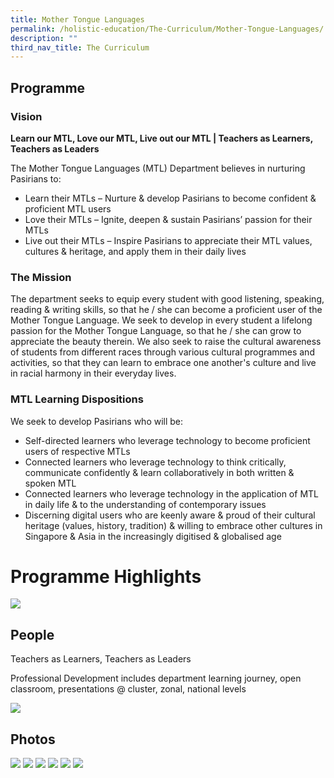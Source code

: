 ```yaml
---
title: Mother Tongue Languages
permalink: /holistic-education/The-Curriculum/Mother-Tongue-Languages/
description: ""
third_nav_title: The Curriculum
---
```

Programme
---------

### Vision

**Learn our MTL, Love our MTL, Live out our MTL | Teachers as Learners, Teachers as Leaders**

The Mother Tongue Languages (MTL) Department believes in nurturing Pasirians to:  

* Learn their MTLs – Nurture & develop Pasirians to become confident & proficient MTL users
* Love their MTLs – Ignite, deepen & sustain Pasirians’ passion for their MTLs
* Live out their MTLs – Inspire Pasirians to appreciate their MTL values, cultures & heritage, and apply them in their daily lives

### The Mission

The department seeks to equip every student with good listening, speaking, reading & writing skills, so that he / she can become a proficient user of the Mother Tongue Language. We seek to develop in every student a lifelong passion for the Mother Tongue Language, so that he / she can grow to appreciate the beauty therein. We also seek to raise the cultural awareness of students from different races through various cultural programmes and activities, so that they can learn to embrace one another's culture and live in racial harmony in their everyday lives.

### MTL Learning Dispositions

We seek to develop Pasirians who will be:

* Self-directed learners who leverage technology to become proficient users of respective MTLs
* Connected learners who leverage technology to think critically, communicate confidently & learn collaboratively in both written & spoken MTL
* Connected learners who leverage technology in the application of MTL in daily life & to the understanding of contemporary issues   
* Discerning digital users who are keenly aware & proud of their cultural heritage (values, history, tradition) & willing to embrace other cultures in Singapore & Asia in the increasingly digitised & globalised age

# Programme Highlights
 
 ![](/images/mothertongueprog.png)
 
 People
------

Teachers as Learners, Teachers as Leaders

Professional Development includes department learning journey, open classroom, presentations @ cluster, zonal, national levels

![](/images/motherpeople.png)

Photos
------

![](/images/CNY%20Celebrations%202022.jpeg)
![](/images/Raya%20Celebrations.png)
![](/images/mothertongue2.png)
![](/images/Deepavali.jpeg)
![](/images/Reading%20Programme.jpeg)
![](/images/mother3.png)